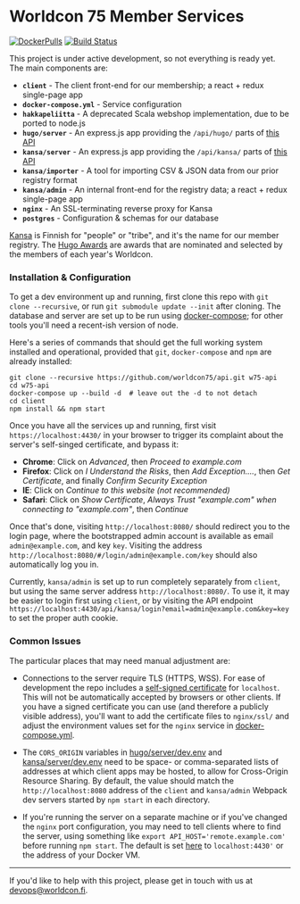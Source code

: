 # Worldcon 75 Member Services 
[![DockerPulls](https://img.shields.io/docker/stars/worldcon75/api.svg)](https://hub.docker.com/r/worldcon75/api/) [![Build Status](https://travis-ci.org/jautero/api.svg?branch=master)](https://travis-ci.org/jautero/api)

This project is under active development, so not everything is ready yet. The main components are:

- **`client`** - The client front-end for our membership; a react + redux single-page app
- **`docker-compose.yml`** - Service configuration
- **`hakkapeliitta`** - A deprecated Scala webshop implementation, due to be ported to node.js
- **`hugo/server`** - An express.js app providing the `/api/hugo/` parts of [this API](API.md)
- **`kansa/server`** - An express.js app providing the `/api/kansa/` parts of [this API](API.md)
- **`kansa/importer`** - A tool for importing CSV & JSON data from our prior registry format
- **`kansa/admin`** - An internal front-end for the registry data; a react + redux single-page app
- **`nginx`** - An SSL-terminating reverse proxy for Kansa
- **`postgres`** - Configuration & schemas for our database

[Kansa](https://en.wiktionary.org/wiki/kansa#Finnish) is Finnish for "people" or "tribe", and it's
the name for our member registry. The [Hugo Awards](http://www.thehugoawards.org/) are awards that
are nominated and selected by the members of each year's Worldcon.


### Installation & Configuration

To get a dev environment up and running, first clone this repo with `git clone --recursive`, or run
`git submodule update --init` after cloning. The database and server are set up to be run using
[docker-compose](https://docs.docker.com/compose/); for other tools you'll need a recent-ish version
of node.

Here's a series of commands that should get the full working system installed and operational,
provided that `git`, `docker-compose` and `npm` are already installed:

```
git clone --recursive https://github.com/worldcon75/api.git w75-api
cd w75-api
docker-compose up --build -d  # leave out the -d to not detach
cd client
npm install && npm start
```

Once you have all the services up and running, first visit `https://localhost:4430/` in your
browser to trigger its complaint about the server's self-singed certificate, and bypass it:
  - **Chrome**: Click on _Advanced_, then _Proceed to example.com_
  - **Firefox**: Click on _I Understand the Risks_, then _Add Exception...._, then _Get
    Certificate_, and finally _Confirm Security Exception_
  - **IE**: Click on _Continue to this website (not recommended)_
  - **Safari**: Click on _Show Certificate_, _Always Trust "example.com" when connecting to
    "example.com"_, then _Continue_

Once that's done, visiting `http://localhost:8080/` should redirect you to the login page, where
the bootstrapped admin account is available as email `admin@example.com`, and key `key`. Visiting
the address `http://localhost:8080/#/login/admin@example.com/key` should also automatically log
you in.

Currently, `kansa/admin` is set up to run completely separately from `client`, but using the same
server address `http://localhost:8080/`. To use it, it may be easier to login first using `client`,
or by visiting the API endpoint `https://localhost:4430/api/kansa/login?email=admin@example.com&key=key`
to set the proper auth cookie.


### Common Issues

The particular places that may need manual adjustment are:

- Connections to the server require TLS (HTTPS, WSS). For ease of development the repo includes a
  [self-signed certificate](http://www.selfsignedcertificate.com/) for `localhost`. This will not
  be automatically accepted by browsers or other clients. If you have a signed certificate you can
  use (and therefore a publicly visible address), you'll want to add the certificate files to
  `nginx/ssl/` and adjust the environment values set for the `nginx` service in
  [docker-compose.yml](docker-compose.yml).

- The `CORS_ORIGIN` variables in [hugo/server/dev.env](hugo/server/dev.env) and
  [kansa/server/dev.env](kansa/server/dev.env) need to be space- or comma-separated lists of
  addresses at which client apps may be hosted, to allow for Cross-Origin Resource Sharing. By
  default, the value should match the `http://localhost:8080` address of the `client` and
  `kansa/admin` Webpack dev servers started by `npm start` in each directory.

- If you're running the server on a separate machine or if you've changed the `nginx` port
  configuration, you may need to tell clients where to find the server, using something like
  `export API_HOST='remote.example.com'` before running `npm start`. The default is set
  [here](client/webpack.config.js) to `localhost:4430'` or the address of your Docker VM.


----

If you'd like to help with this project, please get in touch with us at
[devops@worldcon.fi](mailto:devops@worldcon.fi).

